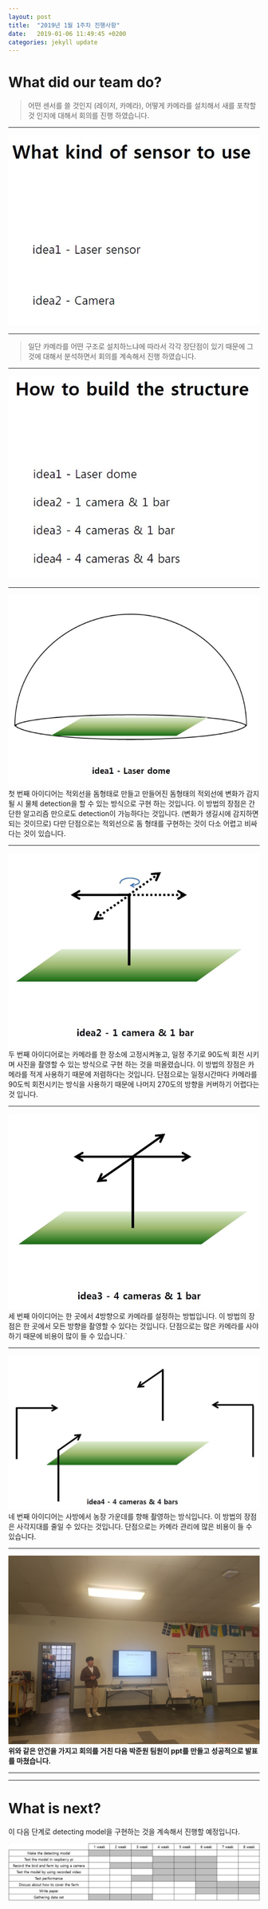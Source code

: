 ```yaml
---
layout: post
title:  "2019년 1월 1주차 진행사항"
date:   2019-01-06 11:49:45 +0200
categories: jekyll update
---
```

# What did our team do?


> 어떤 센서를 쓸 것인지 (레이저, 카메라), 어떻게 카메라를 설치해서 새를 포착할 것 인지에 대해서 회의를 진행 하였습니다.




* * *


![sensortouse](https://github.com/JoJeongJin/jojeongjin.github.io/blob/master/assets/_week1/What_kind_of_sensor_to_use.JPG?raw=true)
- - -


> 일단 카메라를 어떤 구조로 설치하느냐에 따라서 각각 장단점이 있기 때문에 그것에 대해서 분석하면서 회의를 계속해서 진행 하였습니다.

- - -
![howtobuild](https://github.com/JoJeongJin/jojeongjin.github.io/blob/master/assets/_week1/How_to_build_the_structure.JPG?raw=true)




_ _ _




![idea1](https://github.com/JoJeongJin/jojeongjin.github.io/blob/master/assets/_week1/idea1.JPG?raw=true)
첫 번째 아이디어는 적외선을 돔형태로 만들고 만들어진 돔형태의 적외선에 변화가 감지될 시 물체 detection을 할 수 있는 방식으로 구현 하는 것입니다.
이 방법의 장점은 간단한 알고리즘 만으로도 detection이 가능하다는 것입니다. (변화가 생길시에 감지하면 되는 것이므로) 다만 단점으로는 적외선으로 돔 형태를 구현하는 것이 다소 어렵고 비싸다는 것이 있습니다.
- - -



![idea2](https://github.com/JoJeongJin/jojeongjin.github.io/blob/master/assets/_week1/idea2.JPG?raw=true)
두 번째 아이디어로는 카메라를 한 장소에 고정시켜놓고, 일정 주기로 90도씩 회전 시키며 사진을 촬영할 수 있는 방식으로 구현 하는 것을 떠올렸습니다.
이 방법의 장점은 카메라를 적게 사용하기 때문에 저렴하다는 것입니다. 단점으로는 일정시간마다 카메라를 90도씩 회전시키는 방식을 사용하기 때문에 나머지 270도의 방향을 커버하기 어렵다는 것 입니다.
- - -



![idea3](https://github.com/JoJeongJin/jojeongjin.github.io/blob/master/assets/_week1/idea3.JPG?raw=true)
세 번째 아이디어는 한 곳에서 4방향으로 카메라를 설정하는 방법입니다. 이 방법의 장점은 한 곳에서 모든 방향을 촬영할 수 있다는 것입니다. 단점으로는 많은 카메라를 사야하기 때문에 비용이 많이 들 수 있습니다.`
- - -



![idea4](https://github.com/JoJeongJin/jojeongjin.github.io/blob/master/assets/_week1/idea4.JPG?raw=true)
네 번째 아이디어는 사방에서 농장 가운데를 향해 촬영하는 방식입니다. 이 방법의 장점은 사각지대를 줄일 수 있다는 것입니다.
단점으로는 카메라 관리에 많은 비용이 들 수 있습니다.
- - -



![presentation](https://github.com/JoJeongJin/jojeongjin.github.io/blob/master/assets/_week1/presentation.jpg?raw=true)
**위와 같은 안건을 가지고 회의를 거친 다음 박준원 팀원이 ppt를 만들고 성공적으로 발표를 마쳤습니다.**
- - -


- - -
# What is next?

이 다음 단계로 detecting model을 구현하는 것을 계속해서 진행할 예정입니다.

![projectplan](https://github.com/JoJeongJin/jojeongjin.github.io/blob/master/assets/_week1/project_plan.JPG?raw=true)
